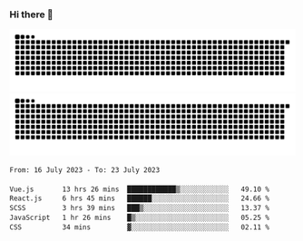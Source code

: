 ### Hi there 👋

![GitHub Snake Light](https://raw.githubusercontent.com/jichangee/jichangee/output/github-snake.svg#gh-light-mode-only)
![GitHub Snake dark](https://raw.githubusercontent.com/jichangee/jichangee/output/github-snake-dark.svg#gh-dark-mode-only)

<!--START_SECTION:waka-->

```txt
From: 16 July 2023 - To: 23 July 2023

Vue.js       13 hrs 26 mins  ████████████▒░░░░░░░░░░░░   49.10 %
React.js     6 hrs 45 mins   ██████░░░░░░░░░░░░░░░░░░░   24.66 %
SCSS         3 hrs 39 mins   ███▒░░░░░░░░░░░░░░░░░░░░░   13.37 %
JavaScript   1 hr 26 mins    █▒░░░░░░░░░░░░░░░░░░░░░░░   05.25 %
CSS          34 mins         ▓░░░░░░░░░░░░░░░░░░░░░░░░   02.11 %
```

<!--END_SECTION:waka-->

<!--
![GitHub Snake Light](github-snake.svg#gh-light-mode-only)
![GitHub Snake dark](github-snake-dark.svg#gh-dark-mode-only)
-->

<!--
**jichangee/jichangee** is a ✨ _special_ ✨ repository because its `README.md` (this file) appears on your GitHub profile.

Here are some ideas to get you started:

- 🔭 I’m currently working on ...
- 🌱 I’m currently learning ...
- 👯 I’m looking to collaborate on ...
- 🤔 I’m looking for help with ...
- 💬 Ask me about ...
- 📫 How to reach me: ...
- 😄 Pronouns: ...
- ⚡ Fun fact: ...
-->
